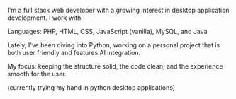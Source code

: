 I'm a full stack web developer with a growing interest in desktop application development. I work with:

Languages: PHP, HTML, CSS, JavaScript (vanilla), MySQL, and Java

Lately, I've been diving into Python, working on a personal project that is both user friendly and features AI integration.

My focus: keeping the structure solid, the code clean, and the experience smooth for the user.



(currently trying my hand in python desktop applications)
